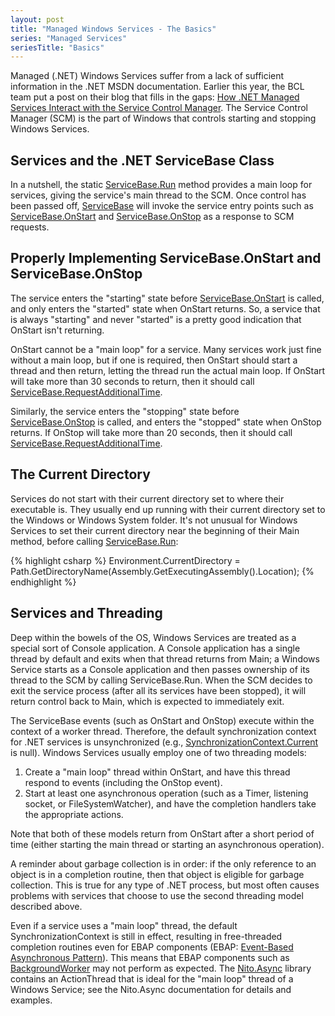 ```yaml
---
layout: post
title: "Managed Windows Services - The Basics"
series: "Managed Services"
seriesTitle: "Basics"
---
```

Managed (.NET) Windows Services suffer from a lack of sufficient information in the .NET MSDN documentation. Earlier this year, the BCL team put a post on their blog that fills in the gaps: [How .NET Managed Services Interact with the Service Control Manager](http://blogs.msdn.com/bclteam/archive/2009/02/19/in-depth-how-net-managed-services-interact-with-the-servicecontrolmanager-scm-kim-hamilton.aspx). The Service Control Manager (SCM) is the part of Windows that controls starting and stopping Windows Services.

## Services and the .NET ServiceBase Class

In a nutshell, the static [ServiceBase.Run](http://msdn.microsoft.com/en-us/library/system.serviceprocess.servicebase.run.aspx) method provides a main loop for services, giving the service's main thread to the SCM. Once control has been passed off, [ServiceBase](http://msdn.microsoft.com/en-us/library/system.serviceprocess.servicebase.aspx) will invoke the service entry points such as [ServiceBase.OnStart](http://msdn.microsoft.com/en-us/library/system.serviceprocess.servicebase.onstart.aspx) and [ServiceBase.OnStop](http://msdn.microsoft.com/en-us/library/system.serviceprocess.servicebase.onstop.aspx) as a response to SCM requests.

## Properly Implementing ServiceBase.OnStart and ServiceBase.OnStop

The service enters the "starting" state before [ServiceBase.OnStart](http://msdn.microsoft.com/en-us/library/system.serviceprocess.servicebase.onstart.aspx) is called, and only enters the "started" state when OnStart returns. So, a service that is always "starting" and never "started" is a pretty good indication that OnStart isn't returning.

OnStart cannot be a "main loop" for a service. Many services work just fine without a main loop, but if one is required, then OnStart should start a thread and then return, letting the thread run the actual main loop. If OnStart will take more than 30 seconds to return, then it should call [ServiceBase.RequestAdditionalTime](http://msdn.microsoft.com/en-us/library/system.serviceprocess.servicebase.requestadditionaltime.aspx).

Similarly, the service enters the "stopping" state before [ServiceBase.OnStop](http://msdn.microsoft.com/en-us/library/system.serviceprocess.servicebase.onstop.aspx) is called, and enters the "stopped" state when OnStop returns. If OnStop will take more than 20 seconds, then it should call [ServiceBase.RequestAdditionalTime](http://msdn.microsoft.com/en-us/library/system.serviceprocess.servicebase.requestadditionaltime.aspx).

## The Current Directory

Services do not start with their current directory set to where their executable is. They usually end up running with their current directory set to the Windows or Windows System folder. It's not unusual for Windows Services to set their current directory near the beginning of their Main method, before calling [ServiceBase.Run](http://msdn.microsoft.com/en-us/library/system.serviceprocess.servicebase.run.aspx):

{% highlight csharp %}
Environment.CurrentDirectory = Path.GetDirectoryName(Assembly.GetExecutingAssembly().Location);
{% endhighlight %}

## Services and Threading

Deep within the bowels of the OS, Windows Services are treated as a special sort of Console application. A Console application has a single thread by default and exits when that thread returns from Main; a Windows Service starts as a Console application and then passes ownership of its thread to the SCM by calling ServiceBase.Run. When the SCM decides to exit the service process (after all its services have been stopped), it will return control back to Main, which is expected to immediately exit.

The ServiceBase events (such as OnStart and OnStop) execute within the context of a worker thread. Therefore, the default synchronization context for .NET services is unsynchronized (e.g., [SynchronizationContext.Current](http://msdn.microsoft.com/en-us/library/system.threading.synchronizationcontext.current.aspx) is null). Windows Services usually employ one of two threading models:

1. Create a "main loop" thread within OnStart, and have this thread respond to events (including the OnStop event).
1. Start at least one asynchronous operation (such as a Timer, listening socket, or FileSystemWatcher), and have the completion handlers take the appropriate actions.

Note that both of these models return from OnStart after a short period of time (either starting the main thread or starting an asynchronous operation).

A reminder about garbage collection is in order: if the only reference to an object is in a completion routine, then that object is eligible for garbage collection. This is true for any type of .NET process, but most often causes problems with services that choose to use the second threading model described above.

Even if a service uses a "main loop" thread, the default SynchronizationContext is still in effect, resulting in free-threaded completion routines even for EBAP components (EBAP: [Event-Based Asynchronous Pattern](http://msdn.microsoft.com/en-us/library/wewwczdw.aspx)). This means that EBAP components such as [BackgroundWorker](http://msdn.microsoft.com/en-us/library/system.componentmodel.backgroundworker.aspx) may not perform as expected. The [Nito.Async](http://nitoasync.codeplex.com/) library contains an ActionThread that is ideal for the "main loop" thread of a Windows Service; see the Nito.Async documentation for details and examples.


